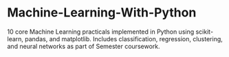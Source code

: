 # Machine-Learning-With-Python
10 core Machine Learning practicals implemented in Python using scikit-learn, pandas, and matplotlib. Includes classification, regression, clustering, and neural networks as part of Semester coursework.
